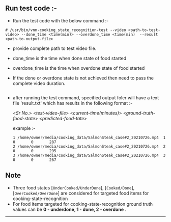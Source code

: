 ## Run test code :-
  - Run the test code with the below command :-
  ```
  # /usr/bin/vnn-cooking_state_recognition-test --video <path-to-test-video> --done_time <time(min)> --overdone_time <time(min)  --result <path-to-output-file>
  ```
   - provide complete path to test video file. 
   - done_time is the time when done state of food started
   - overdone_time is the time when overdone state of food started
   - If the done or overdone state is not achieved then need to pass the complete video duration.
   
       ```
   - after running the test command, specified output foler will have a text file 'result.txt' which has results in the following format :-
      
      <*Sr No.*> <*test-video-file*> <*current-time(minutes)*> <*ground-truth-food-state*> <*predicted-food-tate*> <inference-time>
       
       example :-
       ```
       1 /home/owner/media/cooking_data/SalmonSteak_case#2_20210726.mp4  1       0       0       287
       2 /home/owner/media/cooking_data/SalmonSteak_case#2_20210726.mp4  2       0       0       295
       3 /home/owner/media/cooking_data/SalmonSteak_case#2_20210726.mp4  3       0       0       267
       ```
  
## Note
  - Three food states [`UnderCooked/UnderDone`], [`Cooked/Done`], [`OverCooked/OverDone`] are considered for targeted food items for cooking-state-recognition 
  - For food items targeted for cooking-state-recognition ground truth values can be **0 - underdone, 1 - done, 2 - overdone** . 
  
---
